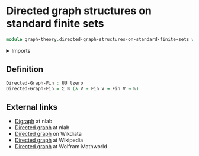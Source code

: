 # Directed graph structures on standard finite sets

```agda
module graph-theory.directed-graph-structures-on-standard-finite-sets where
```

<details><summary>Imports</summary>

```agda
open import elementary-number-theory.natural-numbers

open import foundation.dependent-pair-types
open import foundation.universe-levels

open import univalent-combinatorics.standard-finite-types
```

</details>

## Definition

```agda
Directed-Graph-Fin : UU lzero
Directed-Graph-Fin = Σ ℕ (λ V → Fin V → Fin V → ℕ)
```

## External links

- [Digraph](https://ncatlab.org/nlab/show/digraph) at nlab
- [Directed graph](https://ncatlab.org/nlab/show/directed+graph) at nlab
- [Directed graph](https://www.wikidata.org/entity/Q1137726) on Wikdiata
- [Directed graph](https://en.wikipedia.org/wiki/Directed_graph) at Wikipedia
- [Directed graph](https://mathworld.wolfram.com/DirectedGraph.html) at Wolfram
  Mathworld
